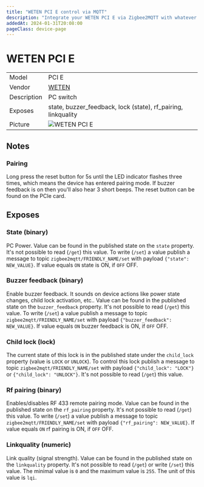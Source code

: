 ```yaml
---
title: "WETEN PCI E control via MQTT"
description: "Integrate your WETEN PCI E via Zigbee2MQTT with whatever smart home infrastructure you are using without the vendor's bridge or gateway."
addedAt: 2024-01-31T20:08:00
pageClass: device-page
---
```


<!-- !!!! -->
<!-- ATTENTION: This file is auto-generated through docgen! -->
<!-- You can only edit the "Notes"-Section between the two comment lines "Notes BEGIN" and "Notes END". -->
<!-- Do not use h1 or h2 heading within "## Notes"-Section. -->
<!-- !!!! -->

# WETEN PCI E

|     |     |
|-----|-----|
| Model | PCI E  |
| Vendor  | [WETEN](/supported-devices/#v=WETEN)  |
| Description | PC switch |
| Exposes | state, buzzer_feedback, lock (state), rf_pairing, linkquality |
| Picture | ![WETEN PCI E](https://www.zigbee2mqtt.io/images/devices/PCI-E.png) |


<!-- Notes BEGIN: You can edit here. Add "## Notes" headline if not already present. -->
## Notes


### Pairing
Long press the reset button for 5s until the LED indicator flashes three times, which means the device has entered pairing mode. If buzzer feedback is on then you'll also hear 3 short beeps.
The reset button can be found on the PCIe card.
<!-- Notes END: Do not edit below this line -->




## Exposes

### State (binary)
PC Power.
Value can be found in the published state on the `state` property.
It's not possible to read (`/get`) this value.
To write (`/set`) a value publish a message to topic `zigbee2mqtt/FRIENDLY_NAME/set` with payload `{"state": NEW_VALUE}`.
If value equals `ON` state is ON, if `OFF` OFF.

### Buzzer feedback (binary)
Enable buzzer feedback. It sounds on device actions like power state changes, child lock activation, etc..
Value can be found in the published state on the `buzzer_feedback` property.
It's not possible to read (`/get`) this value.
To write (`/set`) a value publish a message to topic `zigbee2mqtt/FRIENDLY_NAME/set` with payload `{"buzzer_feedback": NEW_VALUE}`.
If value equals `ON` buzzer feedback is ON, if `OFF` OFF.

### Child lock (lock)
The current state of this lock is in the published state under the `child_lock` property (value is `LOCK` or `UNLOCK`).
To control this lock publish a message to topic `zigbee2mqtt/FRIENDLY_NAME/set` with payload `{"child_lock": "LOCK"}` or `{"child_lock": "UNLOCK"}`.
It's not possible to read (`/get`) this value.

### Rf pairing (binary)
Enables/disables RF 433 remote pairing mode.
Value can be found in the published state on the `rf_pairing` property.
It's not possible to read (`/get`) this value.
To write (`/set`) a value publish a message to topic `zigbee2mqtt/FRIENDLY_NAME/set` with payload `{"rf_pairing": NEW_VALUE}`.
If value equals `ON` rf pairing is ON, if `OFF` OFF.

### Linkquality (numeric)
Link quality (signal strength).
Value can be found in the published state on the `linkquality` property.
It's not possible to read (`/get`) or write (`/set`) this value.
The minimal value is `0` and the maximum value is `255`.
The unit of this value is `lqi`.


